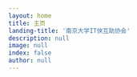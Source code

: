 ```yaml
---
layout: home
title: 主页
landing-title: '南京大学IT侠互助协会'
description: null
image: null
index: false
author: null
---
```

